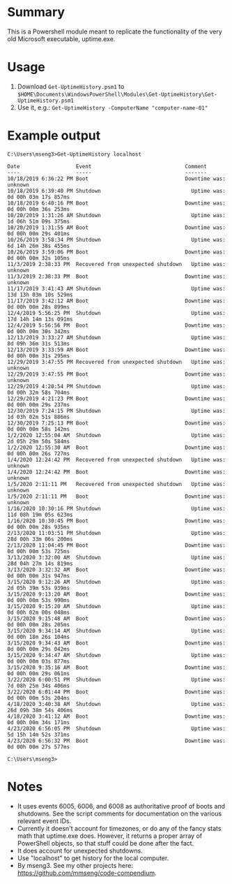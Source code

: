 # Summary
This is a Powershell module meant to replicate the functionality of the very old Microsoft executable, uptime.exe.

# Usage
1. Download `Get-UptimeHistory.psm1` to `$HOME\Documents\WindowsPowerShell\Modules\Get-UptimeHistory\Get-UptimeHistory.psm1`
2. Use it, e.g.: `Get-UptimeHistory -ComputerName "computer-name-01"`

# Example output
```
C:\Users\mseng3>Get-UptimeHistory localhost

Date                  Event                              Comment
----                  -----                              -------
10/18/2019 6:36:22 PM Boot                               Downtime was: unknown
10/18/2019 6:39:40 PM Shutdown                             Uptime was: 0d 00h 03m 17s 857ms
10/18/2019 6:40:16 PM Boot                               Downtime was: 0d 00h 00m 36s 253ms
10/20/2019 1:31:26 AM Shutdown                             Uptime was: 1d 06h 51m 09s 375ms
10/20/2019 1:31:55 AM Boot                               Downtime was: 0d 00h 00m 29s 401ms
10/26/2019 3:58:34 PM Shutdown                             Uptime was: 6d 14h 26m 38s 455ms
10/26/2019 3:59:06 PM Boot                               Downtime was: 0d 00h 00m 32s 105ms
11/3/2019 2:38:33 PM  Recovered from unexpected shutdown   Uptime was: unknown
11/3/2019 2:38:33 PM  Boot                               Downtime was: unknown
11/17/2019 3:41:43 AM Shutdown                             Uptime was: 13d 13h 03m 10s 529ms
11/17/2019 3:42:12 AM Boot                               Downtime was: 0d 00h 00m 28s 899ms
12/4/2019 5:56:25 PM  Shutdown                             Uptime was: 17d 14h 14m 13s 091ms
12/4/2019 5:56:56 PM  Boot                               Downtime was: 0d 00h 00m 30s 342ms
12/13/2019 3:33:27 AM Shutdown                             Uptime was: 8d 09h 36m 31s 513ms
12/13/2019 3:33:59 AM Boot                               Downtime was: 0d 00h 00m 31s 295ms
12/29/2019 3:47:55 PM Recovered from unexpected shutdown   Uptime was: unknown
12/29/2019 3:47:55 PM Boot                               Downtime was: unknown
12/29/2019 4:20:54 PM Shutdown                             Uptime was: 0d 00h 32m 58s 704ms
12/29/2019 4:21:23 PM Boot                               Downtime was: 0d 00h 00m 29s 237ms
12/30/2019 7:24:15 PM Shutdown                             Uptime was: 1d 03h 02m 51s 886ms
12/30/2019 7:25:13 PM Boot                               Downtime was: 0d 00h 00m 58s 142ms
1/2/2020 12:55:04 AM  Shutdown                             Uptime was: 2d 05h 29m 50s 584ms
1/2/2020 12:55:30 AM  Boot                               Downtime was: 0d 00h 00m 26s 727ms
1/4/2020 12:24:42 PM  Recovered from unexpected shutdown   Uptime was: unknown
1/4/2020 12:24:42 PM  Boot                               Downtime was: unknown
1/5/2020 2:11:11 PM   Recovered from unexpected shutdown   Uptime was: unknown
1/5/2020 2:11:11 PM   Boot                               Downtime was: unknown
1/16/2020 10:30:16 PM Shutdown                             Uptime was: 11d 08h 19m 05s 623ms
1/16/2020 10:30:45 PM Boot                               Downtime was: 0d 00h 00m 28s 935ms
2/13/2020 11:03:51 PM Shutdown                             Uptime was: 28d 00h 33m 06s 200ms
2/13/2020 11:04:45 PM Boot                               Downtime was: 0d 00h 00m 53s 725ms
3/13/2020 3:32:00 AM  Shutdown                             Uptime was: 28d 04h 27m 14s 819ms
3/13/2020 3:32:32 AM  Boot                               Downtime was: 0d 00h 00m 31s 947ms
3/15/2020 9:12:26 AM  Shutdown                             Uptime was: 2d 05h 39m 53s 939ms
3/15/2020 9:13:20 AM  Boot                               Downtime was: 0d 00h 00m 53s 990ms
3/15/2020 9:15:20 AM  Shutdown                             Uptime was: 0d 00h 02m 00s 048ms
3/15/2020 9:15:48 AM  Boot                               Downtime was: 0d 00h 00m 28s 205ms
3/15/2020 9:34:14 AM  Shutdown                             Uptime was: 0d 00h 18m 26s 104ms
3/15/2020 9:34:43 AM  Boot                               Downtime was: 0d 00h 00m 29s 042ms
3/15/2020 9:34:47 AM  Shutdown                             Uptime was: 0d 00h 00m 03s 877ms
3/15/2020 9:35:16 AM  Boot                               Downtime was: 0d 00h 00m 29s 061ms
3/22/2020 6:00:51 PM  Shutdown                             Uptime was: 7d 08h 25m 34s 406ms
3/22/2020 6:01:44 PM  Boot                               Downtime was: 0d 00h 00m 53s 204ms
4/18/2020 3:40:38 AM  Shutdown                             Uptime was: 26d 09h 38m 54s 406ms
4/18/2020 3:41:12 AM  Boot                               Downtime was: 0d 00h 00m 34s 171ms
4/23/2020 6:56:05 PM  Shutdown                             Uptime was: 5d 15h 14m 52s 371ms
4/23/2020 6:56:32 PM  Boot                               Downtime was: 0d 00h 00m 27s 577ms

C:\Users\mseng3>
```

# Notes
- It uses events 6005, 6006, and 6008 as authoritative proof of boots and shutdowns. See the script comments for documentation on the various relevant event IDs.
- Currently it doesn't account for timezones, or do any of the fancy stats math that uptime.exe does. However, it returns a proper array of PowerShell objects, so that stuff could be done after the fact.
- It does account for unexpected shutdowns.
- Use "localhost" to get history for the local computer.
- By mseng3. See my other projects here: https://github.com/mmseng/code-compendium.
